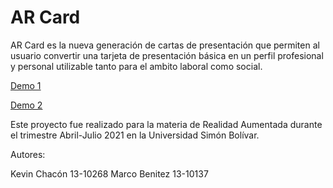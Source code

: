 # AR Card

AR Card es la nueva generación de cartas de presentación que permiten al usuario convertir una tarjeta de presentación básica en un perfil profesional y personal utilizable tanto para el ambito laboral como social.

[Demo 1](https://www.youtube.com/watch?v=xTpiiizEpSI)

[Demo 2](https://www.youtube.com/watch?v=Y8tZVMkM0X4)

Este proyecto fue realizado para la materia de Realidad Aumentada durante el trimestre Abril-Julio 2021 en la Universidad Simón Bolívar.

Autores: 

Kevin Chacón 13-10268
Marco Benitez 13-10137
